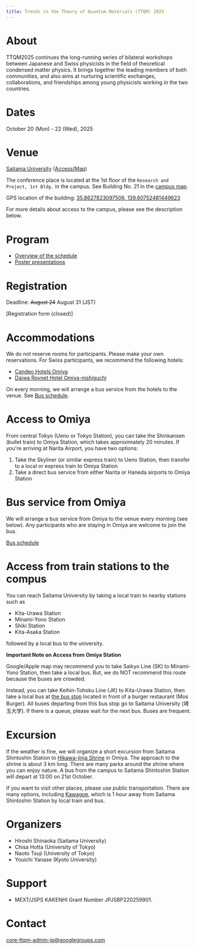 ```yaml
---
title: Trends in the Theory of Quantum Materials (TTQM) 2025
---
```


# About
TTQM2025 continues the long-running series of bilateral workshops between Japanese and Swiss physicists in the field of theoretical condensed matter physics. It brings together the leading members of both communities, and also aims at nurturing scientific exchanges, collaborations, and friendships among young physicists working in the two countries.

# Dates 
October 20 (Mon) - 22 (Wed), 2025

# Venue
[Saitama University](https://en.saitama-u.ac.jp) ([Access/Map](https://en.saitama-u.ac.jp/about/mapsaccess/))

The conference place is located at the 1st floor of the ``Research and Project, 1st Bldg.`` in the campus.
See Building No. 21 in the [campus map](https://en.saitama-u.ac.jp/studentlife/campus/).

GPS location of the building: [35.8627823097506, 139.60752481449623](https://www.google.com/maps/search/?api=1&query=35.8627823097506,139.60752481449623)

For more details about access to the campus, please see the description below.

# Program
* [Overview of the schedule](schedule.md)
* [Poster presentations](/assets/posters.pdf)

# Registration
Deadline: ~~August 24~~ August 31 (JST)

[Registration form (closed)]

# Accommodations

We do not reserve rooms for participants. Please make your own reservations.
For Swiss participants, we recommend the following hotels:

* [Candeo Hotels Omiya](https://www.booking.com/hotel/jp/candeo-hotels-omiya.en-gb.html)
* [Daiwa Roynet Hotel Omiya-nishiguchi](https://www.booking.com/hotel/jp/daiwaroinetutohoteruda-gong-xi-kou.en-gb.html)

On every morning, we will arrange a bus service from the hotels to the venue. See [Bus schedule](bus.html).

# Access to Omiya

From central Tokyo (Ueno or Tokyo Station), you can take the Shinkansen (bullet train) to Omiya Station, which takes approximately 20 minutes. If you're arriving at Narita Airport, you have two options:
1. Take the Skyliner (or similar express train) to Ueno Station, then transfer to a local or express train to Omiya Station
2. Take a direct bus service from either Narita or Haneda airports to Omiya Station


# Bus service from Omiya
We will arrange a bus service from Omiya to the venue every morning (see below).
Any participants who are staying in Omiya are welcome to join the bus.

[Bus schedule](bus.html)

# Access from train stations to the compus
You can reach Saitama University by taking a local train to nearby stations such as

* Kita-Urawa Station
* Minami-Yono Station
* Shiki Station
* Kita-Asaka Station

followed by a local bus to the university.

**Important Note on Access from Omiya Station**

Google/Apple map may recommend you to take Saikyo Line (SK) to Minami-Yono Station, then take a local bus.
But, we do NOT recommend this route because the buses are crowded.

Instead, you can take Keihin-Tohoku Line (JK) to Kita-Urawa Station,
then take a local bus at [the bus stop](https://www.google.com/maps/search/?api=1&query=35.871569069264034,139.64573722331843) located in front of a burger restaurant (Mos Burger).
All buses departing from this bus stop go to Saitama University (埼玉大学).
If there is a queue, please wait for the next bus. Buses are frequent.

# Excursion
If the weather is fine, we will organize a short excursion from Saitama Shintoshin Station to [Hikawa-jinja Shrine](https://www.japan.travel/en/spot/1525/) in Omiya.
The approach to the shrine is about 3 km long.
There are many parks around the shrine where you can enjoy nature.
A bus from the campus to Saitama Shintoshin Station will depart at 13:00 on 21st October.

If you want to visit other places, please use public transportation. There are many options, including [Kawagoe](https://koedo.or.jp/feel-edo-culture/en/), which is 1 hour away from Saitama Shintoshin Station by local train and bus.

# Organizers
* Hiroshi Shinaoka (Saitama University)
* Chisa Hotta (University of Tokyo)
* Naoto Tsuji (University of Tokyo)
* Youichi Yanase (Kyoto University)

# Support
* MEXT/JSPS KAKENHI Grant Number JPJSBP220259901.

# Contact
[core-ttqm-admin-jp@googlegroups.com](mailto:core-ttqm-admin-jp@googlegroups.com)
